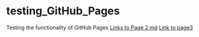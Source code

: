 # testing_GitHub_Pages
Testing the functionality of GitHub Pages
[Links to Page 2 md](about/page2.md)
[Link to page3](test_sub_folder/page3.md)
